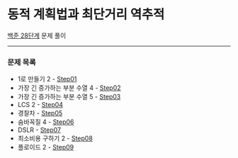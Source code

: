 # 동적 계획법과 최단거리 역추적
[백준 28단계](https://www.acmicpc.net/step/41) 문제 풀이

---

### 문제 목록

- 1로 만들기 2 - [Step01](https://github.com/StudyForCoding/BEAKJOON/tree/master/28_DPandSPB/Step01/README.md)
- 가장 긴 증가하는 부분 수열 4 - [Step02](https://github.com/StudyForCoding/BEAKJOON/tree/master/28_DPandSPB/Step02/README.md)
- 가장 긴 증가하는 부분 수열 5 - [Step03](https://github.com/StudyForCoding/BEAKJOON/tree/master/28_DPandSPB/Step03/README.md)
- LCS 2 - [Step04](https://github.com/StudyForCoding/BEAKJOON/tree/master/28_DPandSPB/Step04/README.md)
- 경찰차 - [Step05](https://github.com/StudyForCoding/BEAKJOON/tree/master/28_DPandSPB/Step05/README.md)
- 숨바꼭질 4 - [Step06](https://github.com/StudyForCoding/BEAKJOON/tree/master/28_DPandSPB/Step06/README.md)
- DSLR - [Step07](https://github.com/StudyForCoding/BEAKJOON/tree/master/28_DPandSPB/Step07/README.md)
- 최소비용 구하기 2 - [Step08](https://github.com/StudyForCoding/BEAKJOON/tree/master/28_DPandSPB/Step08/README.md)
- 플로이드 2 - [Step09](https://github.com/StudyForCoding/BEAKJOON/tree/master/28_DPandSPB/Step09/README.md)
